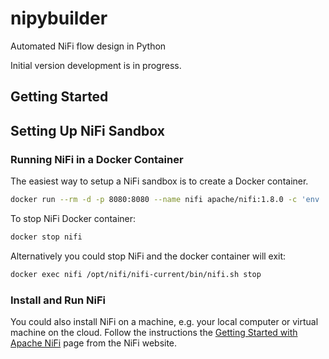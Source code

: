 # nipybuilder
Automated NiFi flow design in Python

Initial version development is in progress.






## Getting Started





## Setting Up NiFi Sandbox

### Running NiFi in a Docker Container

The easiest way to setup a NiFi sandbox is to create a Docker container. 

```bash
docker run --rm -d -p 8080:8080 --name nifi apache/nifi:1.8.0 -c 'env | grep NIFI'
```

To stop NiFi Docker container:

```bash
docker stop nifi
```

Alternatively you could stop NiFi and the docker container will exit:

```bash
docker exec nifi /opt/nifi/nifi-current/bin/nifi.sh stop
```

### Install and Run NiFi

You could also install NiFi on a machine, e.g. your local computer or virtual machine on the cloud. Follow the instructions the [Getting Started with Apache NiFi](http://nifi.apache.org/docs/nifi-docs/html/getting-started.html) page from the NiFi website.

